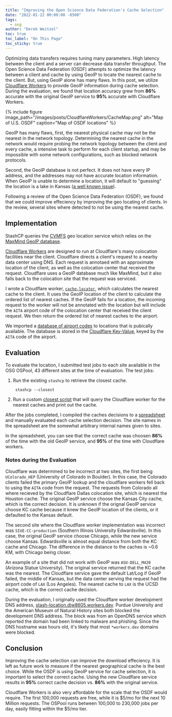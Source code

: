 ```yaml
---
title: "Improving the Open Science Data Federation's Cache Selection"
date: "2022-01-22 00:00:00 -0500"
tags:
  - osg
author: "Derek Weitzel"
toc: true
toc_label: "On This Page"
toc_sticky: true
---
```


Optimizing data transfers requires tuning many parameters.  High latency between the client and a server can decrease data transfer throughput. The Open Science Data Federation (OSDF) attempts to optimize the latency between a client and cache by using GeoIP to locate the nearest cache to the client.  But, using GeoIP alone has many flaws.  In this post, we utilize [Cloudflare Workers](https://workers.cloudflare.com/) to provide GeoIP information during cache selection.  During the evaluation, we found that location accuracy grew from **86%** accurate with the original GeoIP service to **95%** accurate with Cloudflare Workers.

{% include figure image_path="/images/posts/CloudflareWorkers/CacheMap.png"
alt="Map of U.S. OSDF" caption="Map of OSDF locations"
%}

GeoIP has many flaws, first, the nearest physical cache may not be the nearest in the network topology.  Determining the nearest cache in the network would require probing the network topology between the client and every cache, a intensive task to perform for each client startup, and may be impossible with some network configurations, such as blocked network protocols.

Second, the GeoIP database is not perfect.  It does not have every IP address, and the addresses may not have accurate location information.  When GeoIP is unable to determine a location, it will default to "guessing" the location is a lake in Kansas ([a well known issue](https://arstechnica.com/tech-policy/2016/08/kansas-couple-sues-ip-mapping-firm-for-turning-their-life-into-a-digital-hell/)).

Following a review of the Open Science Data Federation (OSDF), we found that we could improve effeciency by improving the geo locating of clients.  In the review, several sites where detected to not be using the nearest cache.

Implementation
--------------

StashCP queries the [CVMFS](https://cernvm.cern.ch/fs/) geo location service which relies on the [MaxMind GeoIP database](https://www.maxmind.com/en/home).

[Cloudflare Workers](https://workers.cloudflare.com/) are designed to run at Cloudflare's many colocation facilities near the client.  Cloudflare directs a client's request to a nearby data center using DNS.  Each request is annotaed with an approximate location of the client, as well as the colocation center that received the request.  Cloudflare uses a GeoIP database much like MaxMind, but it also falls back to the colocation site that the request was serviced.

I wrote a Cloudflare worker, [`cache-locator`](https://github.com/djw8605/cache-locator), which calculates the nearest cache to the client.  It uses the GeoIP location of the client to calculate the ordered list of nearest caches.  If the GeoIP fails for a location, the incoming request to the worker will not be annotated with the location but will include the `AITA` airport code of the colocation center that received the client request.  We then return the ordered list of nearest caches to the airport.

We imported a [database of airport codes](https://www.partow.net/miscellaneous/airportdatabase/) to locations that is pubically available.  The database is stored in the [Cloudflare Key-Value](https://developers.cloudflare.com/workers/learning/how-kv-works), keyed by the `AITA` code of the airport.

Evaluation
----------

To evaluate the location, I submitted test jobs to each site available in the OSG OSPool, 43 different sites at the time of evaluation.  The test jobs:

1. Run the existing `stashcp` to retrieve the closest cache.

        stashcp --closest

2. Run a custom [closest script](https://github.com/djw8605/closest-cache-cloudflare) that will query the Cloudflare worker for the nearest caches and print out the cache.

After the jobs completed, I compiled the caches decisions to a [spreadsheet](https://docs.google.com/spreadsheets/d/1mo1FHYW2vpCyhSeCCd_bwP21rFFzqedv0dZ0z8EY4gg/edit?usp=sharing) and manually evaluated each cache selection decision.  The site names in the spreadsheet are the somewhat arbitrary internal names given to sites.

In the spreadsheet, you can see that the correct cache was choosen **86%** of the time with the old GeoIP service, and **95%** of the time with Cloudflare workers.

### Notes during the Evaluation

Cloudflare was determined to be incorrect at two sites, the first being `UColorado_HEP` (University of Colorado in Boulder).  In this case, the Colorado clients failed the primary GeoIP lookup and the cloudflare workers fell back to using the `AITA` code from the request.  The requests from Colorado all where recieved by the Cloudflare Dallas colocation site, which is nearest the Houston cache.  The original GeoIP service choose the Kansas City cache, which is the correct decision.  It is unknown if the orignal GeoIP service choose KC cache because it knew the GeoIP location of the clients, or it defaulted to the Kansas default.

The second site where the Cloudflare worker implementation was incorrect was `SIUE-CC-production` (Southern Illinois University Edwardsville).  In this case, the original GeoIP service choose Chicago, while the new service choose Kansas.  Edwardsville is almost equal distance from both the KC cache and Chicago.  The difference in the distance to the caches is ~0.6 KM, with Chicago being closer.

<!-- TODO: Find out why KC cache was choosen SIUE -->

An example of a site that did not work with GeoIP was `ASU-DELL_M420` (Arizona Statue University).  The original service returned that the KC cache was the nearest.  The Cloudflare service gave the default Lat/Log if GeoIP failed, the middle of Kansas, but the data center serving the request had the airport code of `LAX` (Los Angeles).  The nearest cache to `LAX` is the UCSD cache, which is the correct cache decision.

During the evaluation, I originally used the Cloudflare worker development DNS address, [stash-location.djw8605.workers.dev](https://stash-location.djw8605.workers.dev).  Purdue University and the American Museum of Natural History sites both blocked the development DNS address.  The block was from an OpenDNS service which reported the domain had been linked to malware and phishing.  Since the DNS hostname was hours old, it's likely that most `*workers.dev` domains were blocked.


Conclusion
----------

Improving the cache selection can improve the download effeciency.  It is left as future work to measure if the nearest geographical cache is the best choice.  While the OSDF is using GeoIP service for cache selection, it is important to select the correct cache.  Using the new Cloudflare service results in **95%** correct cache decision vs. **86%** with the original service.

Cloudflare Workers is also very affordable for the scale that the OSDF would require.  The first 100,000 requests are free, while it is $5/mo for the next 10 Million requests.  The OSPool runs between 100,000 to 230,000 jobs per day, easily fitting within the $5/mo tier.


